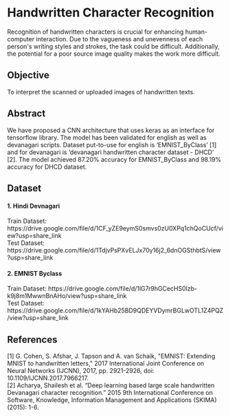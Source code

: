 # Handwritten Character Recognition

Recognition of handwritten characters is crucial for enhancing human-computer interaction. 
Due to the vagueness and unevenness of each person's writing styles and strokes, the task could be difficult. 
Additionally, the potential for a poor source image quality makes the work more difficult.

<h2> Objective </h2>
To interpret the scanned or uploaded images of handwritten texts.

<h2> Abstract </h2>
We have proposed a CNN architecture that uses keras as an interface for tensorflow library. 
The model has been validated for english as well as devanagari scripts. 
Dataset put-to-use for english is ‘EMNIST_ByClass’ [1] and for devanagari is ‘devanagari handwritten character dataset - DHCD’ [2]. 
The model achieved 87.20% accuracy for EMNIST_ByClass and 98.19% accuracy for DHCD dataset.

<h2> Dataset </h2>
<h4> 1. Hindi Devnagari </h4>
Train Dataset: https://drive.google.com/file/d/1CF_yZE9eymS0smvs0zU0XPq1chQoCUcf/view?usp=share_link <br>
Test Dataset: https://drive.google.com/file/d/1TdjvPsPXvELJx70y16j2_6dnOGSthbtS/view?usp=share_link <br>

<h4> 2. EMNIST Byclass </h4>
Train Dataset: https://drive.google.com/file/d/1lG7r9hGCecHS0lzb-k9j8m1MwwnBnAHo/view?usp=share_link <br>
Test Dataset: https://drive.google.com/file/d/1kYAHb25BD9QDEYVDymrBGLwOTL1Z4PQZ/view?usp=share_link <br>

<h2> References </h2>
[1] G. Cohen, S. Afshar, J. Tapson and A. van Schaik, "EMNIST: Extending MNIST to handwritten letters," 2017 International Joint Conference on Neural Networks (IJCNN), 2017, pp. 2921-2926, doi: 10.1109/IJCNN.2017.7966217. <br>
[2] Acharya, Shailesh et al. “Deep learning based large scale handwritten Devanagari character recognition.” 2015 9th International Conference on Software, Knowledge, Information Management and Applications (SKIMA) (2015): 1-6.
